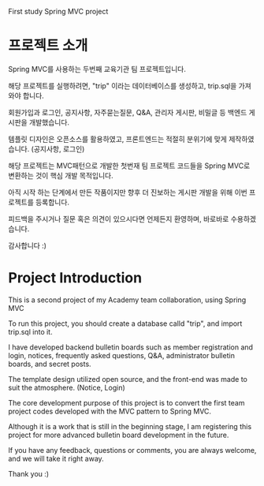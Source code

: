 First study Spring MVC project

# 프로젝트 소개
Spring MVC를 사용하는 두번째 교육기관 팀 프로젝트입니다. 

해당 프로젝트를 실행하려면, "trip" 이라는 데이터베이스를 생성하고, trip.sql을 가져와야 합니다.

회원가입과 로그인, 공지사항, 자주묻는질문, Q&A, 관리자 게시판, 비밀글 등 백엔드 게시판을 개발했습니다.

템플릿 디자인은 오픈소스를 활용하였고, 프론트엔드는 적절히 분위기에 맞게 제작하였습니다. (공지사항, 로그인)

해당 프로젝트는 MVC패턴으로 개발한 첫번재 팀 프로젝트 코드들을 Spring MVC로 변환하는 것이 핵심 개발 목적입니다.

아직 시작 하는 단계에서 만든 작품이지만 향후 더 진보하는 게시판 개발을 위해 이번 프로젝트를 등록합니다.

피드백을 주시거나 질문 혹은 의견이 있으시다면 언제든지 환영하며, 바로바로 수용하겠습니다.
		
감사합니다 :)



# Project Introduction
This is a second project of my Academy team collaboration, using Spring MVC

To run this project, you should create a database calld "trip", and import trip.sql into it.

I have developed backend bulletin boards such as member registration and login, notices, frequently asked questions, Q&A, administrator bulletin boards, and secret posts.

The template design utilized open source, and the front-end was made to suit the atmosphere. (Notice, Login)

The core development purpose of this project is to convert the first team project codes developed with the MVC pattern to Spring MVC.

Although it is a work that is still in the beginning stage, I am registering this project for more advanced bulletin board development in the future.

If you have any feedback, questions or comments, you are always welcome, and we will take it right away.
		
Thank you :)
